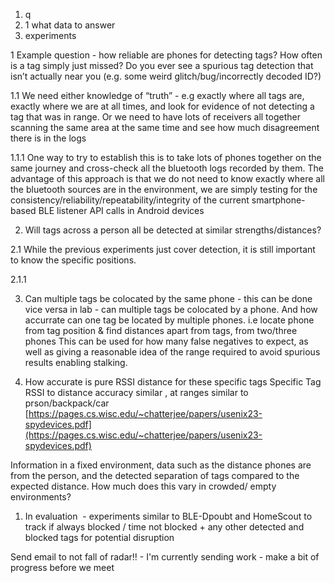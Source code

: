   1. q
  2. 1 what data to answer
  3.  experiments

1 Example question - how reliable are phones for detecting tags? How often is a tag simply just missed? Do you ever see a spurious tag detection that isn’t actually near you (e.g. some weird glitch/bug/incorrectly decoded ID?)

1.1 We need either knowledge of “truth” - e.g exactly where all tags are, exactly where we are at all times, and look for evidence of not detecting a tag that was in range. Or we need to have lots of receivers all together scanning the same area at the same time and see how much disagreement there is in the logs

1.1.1 One way to try to establish this is to take lots of phones together on the same journey and cross-check all the bluetooth logs recorded by them. The advantage of this approach is that we do not need to know exactly where all the bluetooth sources are in the environment, we are simply testing for the consistency/reliability/repeatability/integrity of the current smartphone-based BLE listener API calls in Android devices

  

2. Will tags across a person all be detected at similar strengths/distances? 

2.1 While the previous experiments just cover detection, it is still important to know the specific positions. 

2.1.1

3. Can multiple tags be colocated by the same phone - this can be done vice versa in lab - can multiple tags be colocated by a phone. And how accurrate can one tag be located by multiple phones.
i.e locate phone from tag position & find distances apart from tags, from two/three phones
    This can be used for how many false negatives to expect, as well as giving a reasonable idea of the range required to avoid spurious results enabling stalking.



4. How accurate is pure RSSI distance for these specific tags
Specific Tag RSSI to distance accuracy similar , at ranges similar to prson/backpack/car [https://pages.cs.wisc.edu/~chatterjee/papers/usenix23-spydevices.pdf](https://pages.cs.wisc.edu/~chatterjee/papers/usenix23-spydevices.pdf)

Information in a fixed environment, data such as the distance phones are from the person, and the detected separation of tags compared to the expected distance. How much does this vary in crowded/ empty environments?





1. In evaluation  - experiments similar to BLE-Dpoubt and HomeScout to track if always blocked / time not blocked + any other detected and blocked tags for potential disruption



Send email to not fall of radar!! - I'm currently sending work - make a bit of progress before  we meet
